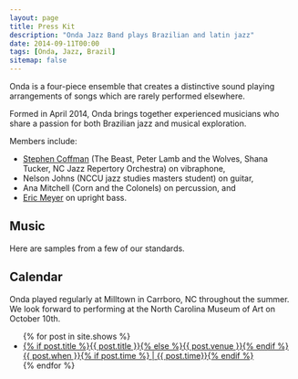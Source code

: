 ```yaml
---
layout: page
title: Press Kit
description: "Onda Jazz Band plays Brazilian and latin jazz"
date: 2014-09-11T00:00
tags: [Onda, Jazz, Brazil]
sitemap: false
---
```

<script type="text/javascript">
  var shows = {% include shows.json %} || [];
  var songs = {% include songs.json %} || [];
</script>

Onda is a four-piece ensemble that creates a distinctive sound playing arrangements of songs which are rarely performed elsewhere.

Formed in April 2014, Onda brings together experienced musicians who share a passion for both Brazilian jazz and musical exploration.

Members include:

* [Stephen Coffman]({{site.url}}/about/stephen/) (The Beast, Peter Lamb and the Wolves, Shana Tucker, NC Jazz Repertory Orchestra) on vibraphone,
* Nelson Johns (NCCU jazz studies masters student) on guitar,
* Ana Mitchell (Corn and the Colonels) on percussion, and
* [Eric Meyer]({{site.url}}/about/eric/) on upright bass.

## Music

Here are samples from a few of our standards.

<div id="songPlayer"></div>

## Calendar

Onda played regularly at Milltown in Carrboro, NC throughout the summer.
We look forward to performing at the North Carolina Museum of Art on October 10th.

<ul class="post-list shows" id='shows'>
{% for post in site.shows %}
  <li><article><a href="{{ site.url }}{{ post.url }}">{% if post.title %}{{ post.title }}{% else %}{{ post.venue }}{% endif %} <span class='show-date'>{{ post.when }}{% if post.time %} | {{ post.time}}{% endif %}</span></a></article></li>
{% endfor %}
</ul>
